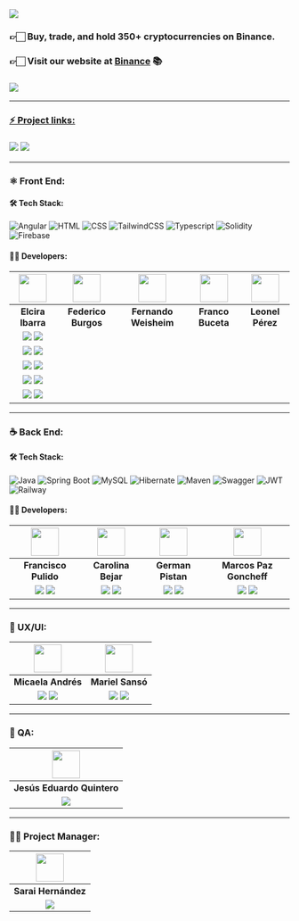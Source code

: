 <img align="center" src="https://res.cloudinary.com/dqkkehztd/image/upload/v1685997451/readme/mjnvdbjbs7mj3mslvyo5.png">

<h3>👉🏻 Buy, trade, and hold 350+ cryptocurrencies on Binance.</h3>

<h3>👉🏻 <b>Visit our website at <a href="https://s8-01-t-java-angular-binance.web.app/">Binance</a> 📚</b></h3>

<h3><a href="https://www.canva.com/design/DAFbsKILg88/mCCl3MFdHaR6UWSZUtPZWw/watch"> <img src="https://img.shields.io/badge/Video Preview%20-%231A237E.svg?&style=for-the-badge&logo=Canva&logoColor=white"/></h3>

<hr/>

### ⚡ Project links:

<h3><a href="https://www.figma.com/file/OxmI3lnzkGzwk8LRKkGsgs/Binance-web?type=design&node-id=0-1&t=A9PY92IP4urdLNLj-0"> <img src="https://img.shields.io/badge/Figma-%23F24E1E.svg?style=for-the-badge&logo=Figma&logoColor=white"/></a> <a href="https://binance.up.railway.app/swagger-ui.html#/"> <img src="https://img.shields.io/badge/Swagger-85EA2D?style=for-the-badge&logo=Swagger&logoColor=white"/></a></h3>

<hr/>

### ⚛️ Front End:

#### 🛠️ Tech Stack:

![Angular](https://img.shields.io/badge/Angular-D6002F?style=for-the-badge&logo=Angular&logoColor=white)
![HTML](https://img.shields.io/badge/HTML5-E34F26?style=for-the-badge&logo=HTML5&logoColor=white)
![CSS](https://img.shields.io/badge/CSS3-1572B6?style=for-the-badge&logo=CSS3&logoColor=white)
![TailwindCSS](https://img.shields.io/badge/TailwindCSS-06ADC9?style=for-the-badge&logo=TailwindCSS&logoColor=white)
![Typescript](https://img.shields.io/badge/Typescript-0074C2?style=for-the-badge&logo=Typescript&logoColor=white)
 ![Solidity](https://img.shields.io/badge/Solidity-%23363636.svg?style=for-the-badge&logo=solidity&logoColor=white)
![Firebase](https://img.shields.io/badge/Firebase-F2C129?style=for-the-badge&logo=Firebase&logoColor=white)

#### 🧑‍💻 Developers:

| <img src="https://avatars.githubusercontent.com/u/89376733?v=4" width=50>| <img src="https://avatars.githubusercontent.com/u/88877264?v=4" width=50>| <img src="https://avatars.githubusercontent.com/u/94560950?v=4" width=50>| <img src="https://avatars.githubusercontent.com/u/105551748?v=4" width=50>| <img src = "https://avatars.githubusercontent.com/u/81498467?s=400&u=ecf5b0aeb7eb4488553901d50bae33696ae96fc0&v=4" width=50>|
|:-:|:-:|:-:|:-:|:-:|
| **Elcira Ibarra**| **Federico Burgos**| **Fernando Weisheim**| **Franco Buceta**| **Leonel Pérez**|
| <a href="https://github.com/elcicode"><img src="https://img.shields.io/badge/github-%23121011.svg?&style=for-the-badge&logo=github&logoColor=white"/></a> <a href="https://www.linkedin.com/in/elcicode/"><img src="https://img.shields.io/badge/linkedin%20-%230077B5.svg?&style=for-the-badge&logo=linkedin&logoColor=white"/></a>
 | <a href="https://github.com/fedev95"><img src="https://img.shields.io/badge/github-%23121011.svg?&style=for-the-badge&logo=github&logoColor=white"/></a> <a href="https://www.linkedin.com/in/federicoburgos/"><img src="https://img.shields.io/badge/linkedin%20-%230077B5.svg?&style=for-the-badge&logo=linkedin&logoColor=white"/></a> 
 | <a href="https://github.com/FerWeisheim/"><img src="https://img.shields.io/badge/github-%23121011.svg?&style=for-the-badge&logo=github&logoColor=white"/></a> <a href="https://www.linkedin.com/in/fernandoweisheim/"><img src="https://img.shields.io/badge/linkedin%20-%230077B5.svg?&style=for-the-badge&logo=linkedin&logoColor=white"/></a>
 | <a href="https://github.com/francobuceta"><img src="https://img.shields.io/badge/github-%23121011.svg?&style=for-the-badge&logo=github&logoColor=white"/></a> <a href="https://www.linkedin.com/in/francobuceta"><img src="https://img.shields.io/badge/linkedin%20-%230077B5.svg?&style=for-the-badge&logo=linkedin&logoColor=white"/></a> 
 | <a href="https://github.com/leonelpb"><img src="https://img.shields.io/badge/github-%23121011.svg?&style=for-the-badge&logo=github&logoColor=white"/></a> <a href="https://www.linkedin.com/in/leonelpb"><img src="https://img.shields.io/badge/linkedin%20-%230077B5.svg?&style=for-the-badge&logo=linkedin&logoColor=white"/></a> |
<hr/>

### ☕ Back End:

#### 🛠️ Tech Stack:

![Java](https://img.shields.io/badge/Java-007396?style=for-the-badge&logo=java&logoColor=white)
![Spring Boot](https://img.shields.io/badge/Spring_Boot-6DB33F?style=for-the-badge&logo=Spring%20Boot&logoColor=white)
![MySQL](https://img.shields.io/badge/MySQL-4479A1?style=for-the-badge&logo=MySQL&logoColor=white)
![Hibernate](https://img.shields.io/badge/Hibernate-59666C?style=for-the-badge&logo=Hibernate&logoColor=white)
![Maven](https://img.shields.io/badge/Maven-C71A36?style=for-the-badge&logo=Apache%20Maven&logoColor=white)
![Swagger](https://img.shields.io/badge/Swagger-85EA2D?style=for-the-badge&logo=Swagger&logoColor=white)
![JWT](https://img.shields.io/badge/JWT-black?style=for-the-badge&logo=json-web-tokens&logoColor=white)
![Railway](https://img.shields.io/badge/Docker-2496ED?style=for-the-badge&logo=Docker&logoColor=white)

#### 🧑‍💻 Developers:

| <img src="https://res.cloudinary.com/dqkkehztd/image/upload/v1681943770/readme/thm4sniemmlxs0mdqzd8.png" width=50>| <img src="https://avatars.githubusercontent.com/u/99411527?v=4" width=50>| <img src="https://avatars.githubusercontent.com/u/109381646?s=400&u=fef3f13314c5c7d8e8e14e30edd761a577f40233&v=4" width=50>| <img src="https://avatars.githubusercontent.com/u/69874820?v=4" width=50>|
|:-:|:-:|:-:|:-:|
| **Francisco Pulido**| **Carolina Bejar**| **German Pistan**| **Marcos Paz Goncheff**|
| <a href="https://github.com/pulidodev"><img src="https://img.shields.io/badge/github-%23121011.svg?&style=for-the-badge&logo=github&logoColor=white"/></a> <a href="https://www.linkedin.com/in/pulidodev/"><img src="https://img.shields.io/badge/linkedin%20-%230077B5.svg?&style=for-the-badge&logo=linkedin&logoColor=white"/></a> | <a href="https://github.com/CaroBejar"><img src="https://img.shields.io/badge/github-%23121011.svg?&style=for-the-badge&logo=github&logoColor=white"/></a> <a href="https://linkedin.com/in/carolinabejar"><img src="https://img.shields.io/badge/linkedin%20-%230077B5.svg?&style=for-the-badge&logo=linkedin&logoColor=white"/></a> | <a href="https://github.com/germanpistan"><img src="https://img.shields.io/badge/github-%23121011.svg?&style=for-the-badge&logo=github&logoColor=white"/></a> <a href="https://www.linkedin.com/in/anibal-german-pistan-3b9770172/"><img src="https://img.shields.io/badge/linkedin%20-%230077B5.svg?&style=for-the-badge&logo=linkedin&logoColor=white"/></a> | <a href="https://github.com/marcosep192000"><img src="https://img.shields.io/badge/github-%23121011.svg?&style=for-the-badge&logo=github&logoColor=white"/></a> <a href="https://www.linkedin.com/in/marcos-paz-goncheff/"><img src="https://img.shields.io/badge/linkedin%20-%230077B5.svg?&style=for-the-badge&logo=linkedin&logoColor=white"/></a> |
<hr/>

### 🎨 UX/UI:

| <img src="https://mir-s3-cdn-cf.behance.net/user/138/0856f51321832613.62ebfd5b7465e.jpg" width=50>| <img src="https://mir-s3-cdn-cf.behance.net/user/138/ce5ffa1399140411.637a9258e80ef.jpg" width=50>|
|:-:|:-:|
| **Micaela Andrés**| **Mariel Sansó**|
|<a href="https://www.behance.net/micaandres"><img src="https://img.shields.io/badge/Behance-1769ff?style=for-the-badge&logo=behance&logoColor=white"/></a>  <a href="https://www.linkedin.com/in/micaelaandres"><img src="https://img.shields.io/badge/linkedin%20-%230077B5.svg?&style=for-the-badge&logo=linkedin&logoColor=white"/></a> | <a href="https://www.behance.net/marielsans"><img src="https://img.shields.io/badge/Behance-1769ff?style=for-the-badge&logo=behance&logoColor=white"/></a>  <a href="https://www.linkedin.com/in/mariel-sans%C3%B3-684569186"><img src="https://img.shields.io/badge/linkedin%20-%230077B5.svg?&style=for-the-badge&logo=linkedin&logoColor=white"/></a> |

<hr/>

### 🧪 QA:

| <img src="https://media.licdn.com/dms/image/C4E03AQGjjLZ6QRLTXQ/profile-displayphoto-shrink_400_400/0/1534798634150?e=1691625600&v=beta&t=8omEvFbkF9Od-SIbVB5HzJPyxeCPF6i7FfwxbeSFLP8" width=50>|
|:-:|
| **Jesús Eduardo Quintero**|
|<a href="https://www.linkedin.com/in/jes%C3%BAs-quintero-a3750a90/"><img src="https://img.shields.io/badge/linkedin%20-%230077B5.svg?&style=for-the-badge&logo=linkedin&logoColor=white"/></a> |

<hr/>

### 👩‍💼 Project Manager:

| <img src="https://media.licdn.com/dms/image/D4E35AQHS8-JsALdfUQ/profile-framedphoto-shrink_400_400/0/1685664584579?e=1686610800&v=beta&t=NOGrarjWMzatTsL0TTYxhs_rzcGLSqiUTwvjXPjaUuY" width=50>|
|:-:|
| **Sarai Hernández**|
|<a href="https://www.linkedin.com/in/sarahg09/"><img src="https://img.shields.io/badge/linkedin%20-%230077B5.svg?&style=for-the-badge&logo=linkedin&logoColor=white"/></a> |
